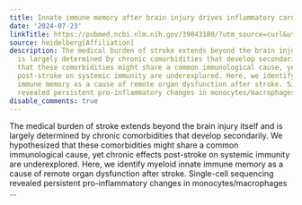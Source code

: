 ```yaml
---
title: Innate immune memory after brain injury drives inflammatory cardiac dysfunction
date: '2024-07-23'
linkTitle: https://pubmed.ncbi.nlm.nih.gov/39043180/?utm_source=curl&utm_medium=rss&utm_campaign=pubmed-2&utm_content=1FakS-2QOkCT8HsMOQP1bCRQ4YzyumYOmxmF0moLsQ3dFB1E9V&fc=20220326224207&ff=20240724183054&v=2.18.0.post9+e462414
source: heidelberg[Affiliation]
description: The medical burden of stroke extends beyond the brain injury itself and
  is largely determined by chronic comorbidities that develop secondarily. We hypothesized
  that these comorbidities might share a common immunological cause, yet chronic effects
  post-stroke on systemic immunity are underexplored. Here, we identify myeloid innate
  immune memory as a cause of remote organ dysfunction after stroke. Single-cell sequencing
  revealed persistent pro-inflammatory changes in monocytes/macrophages ...
disable_comments: true
---
```

The medical burden of stroke extends beyond the brain injury itself and is largely determined by chronic comorbidities that develop secondarily. We hypothesized that these comorbidities might share a common immunological cause, yet chronic effects post-stroke on systemic immunity are underexplored. Here, we identify myeloid innate immune memory as a cause of remote organ dysfunction after stroke. Single-cell sequencing revealed persistent pro-inflammatory changes in monocytes/macrophages ...